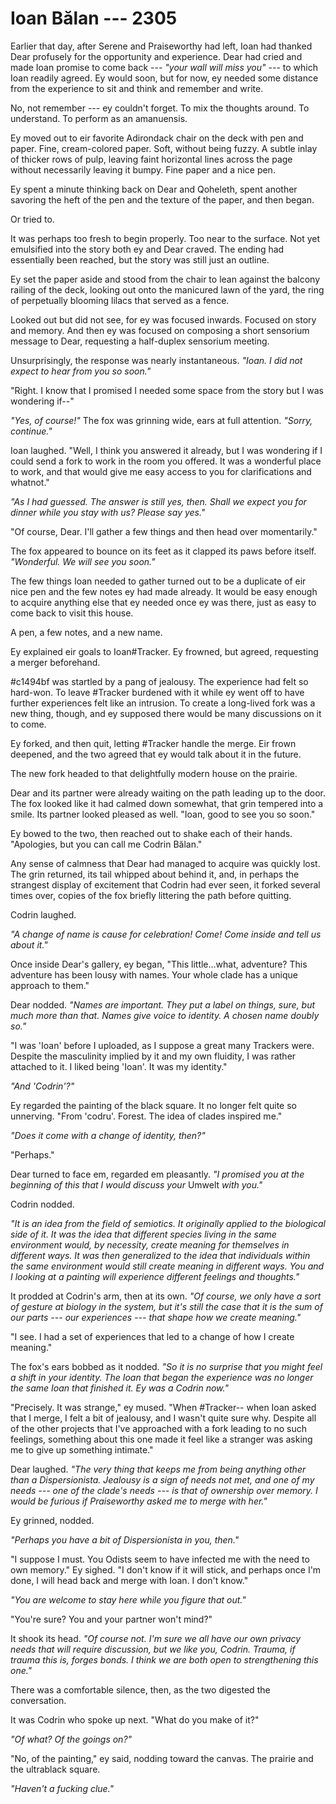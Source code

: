 # Ioan Bălan --- 2305

Earlier that day, after Serene and Praiseworthy had left, Ioan had thanked Dear profusely for the opportunity and experience. Dear had cried and made Ioan promise to come back --- *"your wall will miss you"* --- to which Ioan readily agreed. Ey would soon, but for now, ey needed some distance from the experience to sit and think and remember and write. 

No, not remember --- ey couldn't forget. To mix the thoughts around. To understand. To perform as an amanuensis.

Ey moved out to eir favorite Adirondack chair on the deck with pen and paper. Fine, cream-colored paper. Soft, without being fuzzy. A subtle inlay of thicker rows of pulp, leaving faint horizontal lines across the page without necessarily leaving it bumpy. Fine paper and a nice pen.

Ey spent a minute thinking back on Dear and Qoheleth, spent another savoring the heft of the pen and the texture of the paper, and then began.

Or tried to.

It was perhaps too fresh to begin properly. Too near to the surface. Not yet emulsified into the story both ey and Dear craved. The ending had essentially been reached, but the story was still just an outline.

Ey set the paper aside and stood from the chair to lean against the balcony railing of the deck, looking out onto the manicured lawn of the yard, the ring of perpetually blooming lilacs that served as a fence.

Looked out but did not see, for ey was focused inwards. Focused on story and memory. And then ey was focused on composing a short sensorium message to Dear, requesting a half-duplex sensorium meeting.

Unsurprisingly, the response was nearly instantaneous. *"Ioan. I did not expect to hear from you so soon."*

"Right. I know that I promised I needed some space from the story but I was wondering if--"

*"Yes, of course!"* The fox was grinning wide, ears at full attention. *"Sorry, continue."*

Ioan laughed. "Well, I think you answered it already, but I was wondering if I could send a fork to work in the room you offered. It was a wonderful place to work, and that would give me easy access to you for clarifications and whatnot."

*"As I had guessed. The answer is still yes, then. Shall we expect you for dinner while you stay with us? Please say yes."*

"Of course, Dear. I'll gather a few things and then head over momentarily."

The fox appeared to bounce on its feet as it clapped its paws before itself. *"Wonderful. We will see you soon."*

The few things Ioan needed to gather turned out to be a duplicate of eir nice pen and the few notes ey had made already. It would be easy enough to acquire anything else that ey needed once ey was there, just as easy to come back to visit this house.

A pen, a few notes, and a new name.

Ey explained eir goals to Ioan#Tracker. Ey frowned, but agreed, requesting a merger beforehand. 

\#c1494bf was startled by a pang of jealousy. The experience had felt so hard-won. To leave #Tracker burdened with it while ey went off to have further experiences felt like an intrusion. To create a long-lived fork was a new thing, though, and ey supposed there would be many discussions on it to come.

Ey forked, and then quit, letting #Tracker handle the merge. Eir frown deepened, and the two agreed that ey would talk about it in the future.

The new fork headed to that delightfully modern house on the prairie.

Dear and its partner were already waiting on the path leading up to the door. The fox looked like it had calmed down somewhat, that grin tempered into a smile. Its partner looked pleased as well. "Ioan, good to see you so soon."

Ey bowed to the two, then reached out to shake each of their hands. "Apologies, but you can call me Codrin Bălan."

Any sense of calmness that Dear had managed to acquire was quickly lost. The grin returned, its tail whipped about behind it, and, in perhaps the strangest display of excitement that Codrin had ever seen, it forked several times over, copies of the fox briefly littering the path before quitting.

Codrin laughed.

*"A change of name is cause for celebration! Come! Come inside and tell us about it."*

Once inside Dear's gallery, ey began, "This little...what, adventure? This adventure has been lousy with names. Your whole clade has a unique approach to them."

Dear nodded. *"Names are important. They put a label on things, sure, but much more than that. Names give voice to identity. A chosen name doubly so."*

"I was 'Ioan' before I uploaded, as I suppose a great many Trackers were. Despite the masculinity implied by it and my own fluidity, I was rather attached to it. I liked being 'Ioan'. It was my identity."

*"And 'Codrin'?"*

Ey regarded the painting of the black square. It no longer felt quite so unnerving. "From 'codru'. Forest. The idea of clades inspired me."

*"Does it come with a change of identity, then?"*

"Perhaps."

Dear turned to face em, regarded em pleasantly. *"I promised you at the beginning of this that I would discuss your* Umwelt *with you."*

Codrin nodded.

*"It is an idea from the field of semiotics. It originally applied to the biological side of it. It was the idea that different species living in the same environment would, by necessity, create meaning for themselves in different ways. It was then generalized to the idea that individuals within the same environment would still create meaning in different ways. You and I looking at a painting will experience different feelings and thoughts."*

It prodded at Codrin's arm, then at its own. *"Of course, we only have a sort of gesture at biology in the system, but it's still the case that it is the sum of our parts --- our experiences --- that shape how we create meaning."*

"I see. I had a set of experiences that led to a change of how I create meaning."

The fox's ears bobbed as it nodded. *"So it is no surprise that you might feel a shift in your identity. The Ioan that began the experience was no longer the same Ioan that finished it. Ey was a Codrin now."*

"Precisely. It was strange," ey mused. "When #Tracker-- when Ioan asked that I merge, I felt a bit of jealousy, and I wasn't quite sure why. Despite all of the other projects that I've approached with a fork leading to no such feelings, something about this one made it feel like a stranger was asking me to give up something intimate."

Dear laughed. *"The very thing that keeps me from being anything other than a Dispersionista. Jealousy is a sign of needs not met, and one of my needs --- one of the clade's needs --- is that of ownership over memory. I would be furious if Praiseworthy asked me to merge with her."*

Ey grinned, nodded.

*"Perhaps you have a bit of Dispersionista in you, then."*

"I suppose I must. You Odists seem to have infected me with the need to own memory." Ey sighed. "I don't know if it will stick, and perhaps once I'm done, I will head back and merge with Ioan. I don't know."

*"You are welcome to stay here while you figure that out."*

"You're sure? You and your partner won't mind?"

It shook its head. *"Of course not. I'm sure we all have our own privacy needs that will require discussion, but we like you, Codrin. Trauma, if trauma this is, forges bonds. I think we are both open to strengthening this one."*

There was a comfortable silence, then, as the two digested the conversation.

It was Codrin who spoke up next. "What do you make of it?"

*"Of what? Of the goings on?"*

"No, of the painting," ey said, nodding toward the canvas. The prairie and the ultrablack square.

*"Haven't a fucking clue."*
